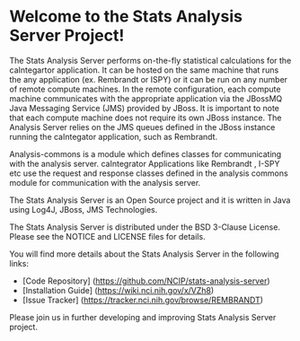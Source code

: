 Welcome to the Stats Analysis Server Project!
=====================================

The Stats Analysis Server performs on-the-fly statistical calculations for the caIntegartor application. 
It can be hosted on the same machine that runs the any application (ex. Rembrandt or ISPY) or it can be run
on any number of remote compute machines. In the remote configuration, each compute machine communicates with 
the appropriate application via the JBossMQ Java Messaging Service (JMS) provided by JBoss. It is important to 
note that each compute machine does not require its own JBoss instance. The Analysis Server relies on the JMS 
queues defined in the JBoss instance running the caIntegator application, such as Rembrandt.

Analysis-commons is a module which defines classes for communicating with the analysis server. 
caIntegrator Applications like Rembrandt , I-SPY etc use the request and response classes defined 
in the analysis commons module for communication with the analysis server.

The Stats Analysis Server is an Open Source project and it is written in Java using Log4J, JBoss, JMS Technologies.

The Stats Analysis Server is distributed under the BSD 3-Clause License.
Please see the NOTICE and LICENSE files for details.

You will find more details about the Stats Analysis Server in the following links:
 * [Code Repository] (https://github.com/NCIP/stats-analysis-server)
 * [Installation Guide] (https://wiki.nci.nih.gov/x/VZh8)
 * [Issue Tracker] (https://tracker.nci.nih.gov/browse/REMBRANDT)
 
Please join us in further developing and improving Stats Analysis Server project.
